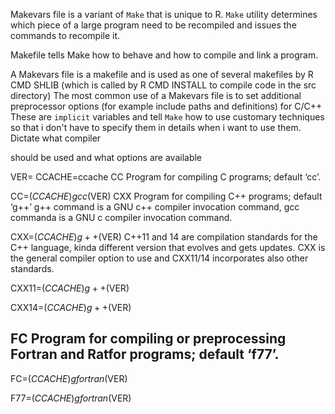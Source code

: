 Makevars file is a variant of `Make` that is unique to R. `Make` utility determines which piece of a large program need to be recompiled and issues the commands to recompile it.

Makefile tells Make how to behave and how to compile and link a program. 

A Makevars file is a makefile and is used as one of several makefiles by R CMD SHLIB (which is called by R CMD INSTALL to compile code in the src directory)
The most common use of a Makevars file is to set additional preprocessor options (for example include paths and definitions) for C/C++
These are `implicit` variables and tell `Make` how to use customary techniques so that i don't have to specify them in details when i want to use them. Dictate what compiler

should be used and what options are available

VER=
CCACHE=ccache
CC Program for compiling C programs; default ‘cc’.

CC=$(CCACHE) gcc$(VER)
CXX Program for compiling C++ programs; default ‘g++’
g++ command is a GNU c++ compiler invocation command, gcc commanda is a GNU c compiler invocation command.

CXX=$(CCACHE) g++$(VER)
C++11 and 14 are compilation standards for the C++ language, kinda different version that evolves and gets updates. CXX is the general compiler option to use and CXX11/14 incorporates also other standards.

CXX11=$(CCACHE) g++$(VER)

CXX14=$(CCACHE) g++$(VER)
## FC Program for compiling or preprocessing Fortran and Ratfor programs; default ‘f77’.

FC=$(CCACHE) gfortran$(VER)

F77=$(CCACHE) gfortran$(VER)
